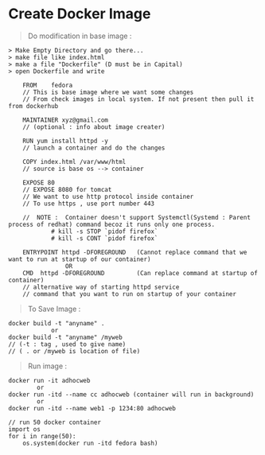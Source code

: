 # Create Docker Image
>Do modification in base image :

    > Make Empty Directory and go there...
    > make file like index.html
    > make a file "Dockerfile" (D must be in Capital)
    > open Dockerfile and write
        
        FROM    fedora
        // This is base image where we want some changes
        // From check images in local system. If not present then pull it from dockerhub

        MAINTAINER xyz@gmail.com 
        // (optional : info about image creater)  

        RUN yum install httpd -y
        // launch a container and do the changes

        COPY index.html /var/www/html
        // source is base os --> container

        EXPOSE 80
        // EXPOSE 8080 for tomcat
        // We want to use http protocol inside container
        // To use https , use port number 443

        //  NOTE :  Container doesn't support Systemctl(Systemd : Parent process of redhat) command becoz it runs only one process.
                # kill -s STOP `pidof firefox`        
                # kill -s CONT `pidof firefox`

        ENTRYPOINT httpd -DFOREGROUND   (Cannot replace command that we want to run at startup of our container)
                    OR 
        CMD  httpd -DFOREGROUND         (Can replace command at startup of container)
        // alternative way of starting httpd service
        // command that you want to run on startup of your container
        

>To Save Image :

    docker build -t "anyname" . 
                or
    docker build -t "anyname" /myweb 
    // (-t : tag , used to give name)
    // ( . or /myweb is location of file)

>Run image :

    docker run -it adhocweb 
            or
    docker run -itd --name cc adhocweb (container will run in background)
            or
    docker run -itd --name web1 -p 1234:80 adhocweb

    // run 50 docker container
    import os
    for i in range(50):
        os.system(docker run -itd fedora bash)
